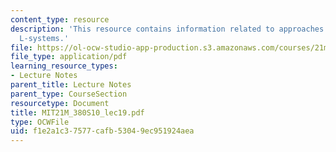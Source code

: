 ```yaml
---
content_type: resource
description: 'This resource contains information related to approaches: grammars and
  L-systems.'
file: https://ol-ocw-studio-app-production.s3.amazonaws.com/courses/21m-380-music-and-technology-algorithmic-and-generative-music-spring-2010/f1e2a1c37577cafb53049ec951924aea_MIT21M_380S10_lec19.pdf
file_type: application/pdf
learning_resource_types:
- Lecture Notes
parent_title: Lecture Notes
parent_type: CourseSection
resourcetype: Document
title: MIT21M_380S10_lec19.pdf
type: OCWFile
uid: f1e2a1c3-7577-cafb-5304-9ec951924aea
---
```

